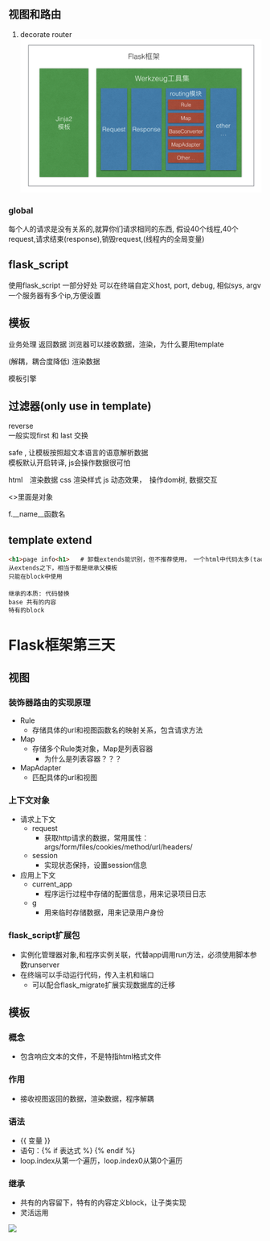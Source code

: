 ## 视图和路由
1. decorate router
![](../day02/flask_route.png)

### global
每个人的请求是没有关系的,就算你们请求相同的东西, 假设40个线程,40个request,请求结束(response),销毁request,(线程内的全局变量)

## flask_script 
使用flask_script 一部分好处
可以在终端自定义host, port, debug, 
相似sys, argv
一个服务器有多个ip,方便设置

## 模板
业务处理
返回数据
浏览器可以接收数据，渲染，为什么要用template

(解耦，耦合度降低)  渲染数据

模板引擎

## 过滤器(only use in template)
reverse<br>
一般实现first 和 last 交换<br>

safe , 让模板按照超文本语言的语意解析数据<br>
模板默认开启转译, js会操作数据很可怕

html　渲染数据
css     渲染样式
js      动态效果，　操作dom树, 数据交互 


<>里面是对象

f.__name__函数名

## template extend
```html
<h1>page info<h1>   # 卸载extends能识别，但不推荐使用，　一个html中代码太多(taobao 几千行），extends写在第一行
从extends之下，相当于都是继承父模板
只能在block中使用

继承的本质: 代码替换
base 共有的内容
特有的block

```

# Flask框架第三天
## 视图
### 装饰器路由的实现原理
* Rule
    * 存储具体的url和视图函数名的映射关系，包含请求方法
* Map
    * 存储多个Rule类对象，Map是列表容器
        * 为什么是列表容器？？？
* MapAdapter
    * 匹配具体的url和视图
### 上下文对象
* 请求上下文
    * request
        * 获取http请求的数据，常用属性：args/form/files/cookies/method/url/headers/
    * session
        * 实现状态保持，设置session信息
* 应用上下文
    * current_app
        * 程序运行过程中存储的配置信息，用来记录项目日志
    * g
        * 用来临时存储数据，用来记录用户身份
### flask_script扩展包
* 实例化管理器对象,和程序实例关联，代替app调用run方法，必须使用脚本参数runserver
* 在终端可以手动运行代码，传入主机和端口
    * 可以配合flask_migrate扩展实现数据库的迁移
## 模板
### 概念
* 包含响应文本的文件，不是特指html格式文件
### 作用
* 接收视图返回的数据，渲染数据，程序解耦
### 语法
* {{ 变量 }}
* 语句：{% if 表达式 %} {% endif %}
* loop.index从第一个遍历，loop.index0从第0个遍历
### 继承
* 共有的内容留下，特有的内容定义block，让子类实现
* 灵活运用

![](/templates/Flask框架第三天.png)